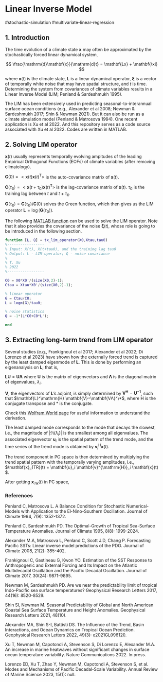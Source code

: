 # Linear Inverse Model

#stochastic-simulation #multivariate-linear-regression

## 1. Introduction

The time evolution of a climate state $\mathbf{x}$ may often be approximated by the stochastically forced linear dynamical system,

$$
\frac{\mathrm{d}\mathbf{x}}{\mathrm{d}t} = \mathbf{Lx} + \mathbf{\xi}
$$

where $\mathbf{x}(t)$ is the climate state, $\mathbf{L}$ is a linear dynamical operator, $\mathbf{\xi}$ is a vector of temporally white noise that may have spatial structure, and $t$ is time. Determining the system from covariances of climate variables results in a Linear Inverse Model (LIM; Penland & Sardeshmukh 1995).

The LIM has been extensively used in predicting seasonal-to-interannual surface ocean conditions (e.g., Alexander et al 2008; Newman & Sardeshmukh 2017; Shin & Newman 2021). But it can also be run as a climate simulation model (Penland & Matrosova 1994). One recent application is Xu et al 2022. And this repository serves as a code source associated with Xu et al 2022. Codes are written in MATLAB.

## 2. Solving LIM operator

$\mathbf{x}(t)$ usually represents temporally evolving ampitudes of the leading Empirical Orthogonal Functions (EOFs) of climate variables (after removing climatology).

$\mathbf{C}(0) = <\mathbf{x}(t)\mathbf{x}(t)^\mathrm{T}>$ is the auto-covariance matrix of $\mathbf{x}(t)$.

$\mathbf{C}(\tau_0) = <\mathbf{x}(t+\tau_0)\mathbf{x}(t)^\mathrm{T}>$ is the lag-covariance matrix of $\mathbf{x}(t)$. $\tau_0$ is the training lag between $t$ and $t+\tau_0$.

$\mathbf{G}(\tau_0) = \mathbf{C}(\tau_0)/\mathbf{C}(0)$ solves the Green function, which then gives us the LIM operator $\mathbf{L} = \log(\mathbf{G}(\tau_0))$.

The following [MATLAB function](https://github.com/Tongtong-Xu-PSL/LIM/blob/main/tx_lim_operator.m) can be used to solve the LIM operator. Note that it also provides the covariance of the noise $\mathbf{\xi}(t)$, whose role is going to be introduced in the following section.

```Matlab
function [L, Q] = tx_lim_operator(X0,Xtau,tau0)
%-----------------
% Input: X(t), X(t+tau0), and the training lag tau0
% Output: L - LIM operator; Q - noise covariance
% 
% T. Xu
% 2022
%-----------------

C0 = X0*X0'/(size(X0,2)-1);
Ctau = Xtau*X0'/(size(X0,2)-1);

% linear operator
G = Ctau/C0;
L = logm(G)/tau0;

% noise statistics
Q = -1*(L*C0+C0*L');

end
```

## 3. Extracting long-term trend from LIM operator

Several studies (e.g., Frankignoul et al 2017; Alexander et al 2022; Di Lorenzo et al 2023) have shown how the externally forced trend is captured by the least damped eigenmode of $\mathbf{L}$. This is done by performing an eigenanalysis on $\mathbf{L}$; that is,

$\mathbf{LU} = \mathbf{U\Lambda}$ where $\mathbf{U}$ is the matrix of eigenvectors and $\mathbf{\Lambda}$ is the diagonal matrix of eigenvalues, $\lambda_i$. 

$\mathbf{V}$, the eigenvectors of $\mathbf{L}$’s adjoint, is simply determined by $\mathbf{V}^\mathrm{H}=\mathbf{U}^{-1}$, such that $\mathbf{L}^\mathrm{H} \mathbf{V}=\mathbf{VΛ}^\*$, where $\mathrm{H}$ is the conjugate transpose and $*$ is the conjugate. 

Check this [Wolfram World page](https://mathworld.wolfram.com/Eigenvector.html) for useful information to understand the derivation.

The least damped mode corresponds to the mode that decays the slowest, i.e., the magnitude of $|\Re(\lambda_i)|$ is the smallest among all eigenvalues. The associated eigenvector $\mathbf{u}_i$ is the spatial pattern of the trend mode, and the time series of the trend mode is obtained by $\mathbf{v}^{\mathrm{H}}_i \mathbf{x}(t)$.

The trend component in PC space is then determined by multiplying the trend spatial pattern with the temporally varying amplitudes, i.e., $\mathbf{x}_{TR}(t) = \mathbf{u}_i \mathbf{v}^{\mathrm{H}}_i \mathbf{x}(t) $.

After getting $\mathbf{x}_{TR}(t)$ in PC space, 

### References

Penland C, Matrosova L. A Balance Condition for Stochastic Numerical-Models with Application to the El-Nino-Southern Oscillation. Journal of Climate 1994, 7(9): 1352-1372.

Penland C, Sardeshmukh PD. The Optimal-Growth of Tropical Sea-Surface Temperature Anomalies. Journal of Climate 1995, 8(8): 1999-2024.

Alexander M.A, Matrosova L, Penland C, Scott J.D, Chang P. Forecasting Pacific SSTs: Linear inverse model predictions of the PDO. Journal of Climate 2008, 21(2): 385-402.

Frankignoul C, Gastineau G, Kwon YO. Estimation of the SST Response to Anthropogenic and External Forcing and Its Impact on the Atlantic Multidecadal Oscillation and the Pacific Decadal Oscillation. Journal of Climate 2017, 30(24): 9871-9895.

Newman M, Sardeshmukh PD. Are we near the predictability limit of tropical Indo-Pacific sea surface temperatures? Geophysical Research Letters 2017, 44(16): 8520-8529.

Shin SI, Newman M. Seasonal Predictability of Global and North American Coastal Sea Surface Temperature and Height Anomalies. Geophysical Research Letters 2021, 48(10).

Alexander MA, Shin S-I, Battisti DS. The Influence of the Trend, Basin Interactions, and Ocean Dynamics on Tropical Ocean Prediction. Geophysical Research Letters 2022, 49(3): e2021GL096120.

Xu T, Newman M, Capotondi A, Stevenson S, Di Lorenzo E, Alexander M.A. An increase in marine heatwaves without significant changes in surface ocean temperature variability. Nature Communications 2022. In press.

Lorenzo ED, Xu T, Zhao Y, Newman M, Capotondi A, Stevenson S, et al. Modes and Mechanisms of Pacific Decadal-Scale Variability. Annual Review of Marine Science 2023, 15(1): null.
